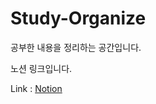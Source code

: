 # Study-Organize
공부한 내용을 정리하는 공간입니다.

노션 링크입니다.

Link : [Notion](https://www.notion.so/1698eac6c6b1802b98fec9adeeb15e22?pvs=4)
